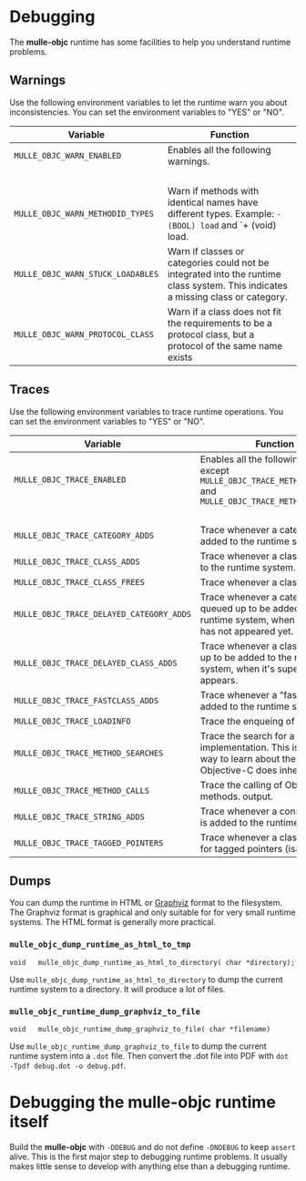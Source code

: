 # Debugging

The **mulle-objc** runtime has some facilities to help you understand runtime
problems.

## Warnings

Use the following environment variables to let the runtime warn you about
inconsistencies. You can set the environment variables to "YES" or "NO".


Variable                              |  Function
------------------------------------- | --------------------------------
`MULLE_OBJC_WARN_ENABLED`             | Enables all the following warnings.
&nbsp;                                | &nbsp;
`MULLE_OBJC_WARN_METHODID_TYPES`      | Warn if methods with identical names have different types. Example: `- (BOOL) load` and `+ (void) load.
`MULLE_OBJC_WARN_STUCK_LOADABLES`     | Warn if classes or categories could not be integrated into the runtime class system. This indicates a missing class or category.
`MULLE_OBJC_WARN_PROTOCOL_CLASS`      | Warn if a class does not fit the requirements to be a protocol class, but a protocol of the same name exists

## Traces

Use the following environment variables to trace runtime operations. You can set the environment variables to "YES" or "NO".


 Variable                               |  Function
----------------------------------------|--------------------------------
`MULLE_OBJC_TRACE_ENABLED`              | Enables all the following traces, except `MULLE_OBJC_TRACE_METHOD_SEARCHES` and `MULLE_OBJC_TRACE_METHOD_CALLS`
&nbsp;                                  | &nbsp;
`MULLE_OBJC_TRACE_CATEGORY_ADDS`        | Trace whenever a category is added to the runtime system.
`MULLE_OBJC_TRACE_CLASS_ADDS`           | Trace whenever a class is added to the runtime system.
`MULLE_OBJC_TRACE_CLASS_FREES`          | Trace whenever a class is freed.
`MULLE_OBJC_TRACE_DELAYED_CATEGORY_ADDS`| Trace whenever a category is queued up to be added to the runtime system, when it's class has not appeared yet.
`MULLE_OBJC_TRACE_DELAYED_CLASS_ADDS`   | Trace whenever a class is queued up to be added to the runtime system, when it's superclass appears.
`MULLE_OBJC_TRACE_FASTCLASS_ADDS`       | Trace whenever a "fast" class is added to the runtime system.
`MULLE_OBJC_TRACE_LOADINFO`             | Trace the enqueing of loadinfos
`MULLE_OBJC_TRACE_METHOD_SEARCHES`      | Trace the search for a methods implementation. This is a good way to learn about the way Objective-C does inheritance.
`MULLE_OBJC_TRACE_METHOD_CALLS`         | Trace the calling of Objective-C methods. output.
`MULLE_OBJC_TRACE_STRING_ADDS`          | Trace whenever a constant string is added to the runtime system.
`MULLE_OBJC_TRACE_TAGGED_POINTERS`      | Trace whenever a class registers for tagged pointers (isa).


## Dumps

You can dump the runtime in HTML or [Graphviz](//www.graphviz.org/) format to the filesystem. The
Graphviz format is graphical and only suitable for
for very small runtime systems. The HTML format is generally more practical.


### `mulle_objc_dump_runtime_as_html_to_tmp`

```
void   mulle_objc_dump_runtime_as_html_to_directory( char *directory);
```

Use `mulle_objc_dump_runtime_as_html_to_directory` to dump the current runtime
system to a directory. It will produce a lot of files.


### `mulle_objc_runtime_dump_graphviz_to_file`

```
void   mulle_objc_runtime_dump_graphviz_to_file( char *filename)
```

Use `mulle_objc_runtime_dump_graphviz_to_file` to dump the current runtime
system into a `.dot` file. Then convert the .dot file into PDF with
`dot -Tpdf debug.dot -o debug.pdf`.



# Debugging the mulle-objc runtime itself

Build the **mulle-objc** with `-DDEBUG` and do not define
`-DNDEBUG` to keep `assert` alive. This is the first major step to debugging
runtime problems. It usually makes little sense to develop with anything else
than a debugging runtime.

